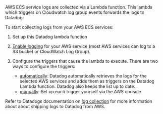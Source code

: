 
AWS ECS service logs are collected via a Lambda function. This lambda which triggers on Cloudwatch log group events 
forwards the logs to Datadog.

To start collecting logs from your AWS ECS services:

1. Set up this Datadog lambda function

2. [Enable logging](https://docs.datadoghq.com/integrations/amazon_web_services/?tab=allpermissions#enable-logging-for-your-aws-service) 
for your AWS service (most AWS services can log to a S3 bucket or CloudWatch Log Group).

3. Configure the triggers that cause the lambda to execute. There are two ways to configure the triggers:
    - [automatically](https://docs.datadoghq.com/integrations/amazon_web_services/?tab=allpermissions#automatically-setup-triggers): 
    Datadog automatically retrieves the logs for the selected AWS services and adds them as triggers on the Datadog Lambda function. Datadog also keeps the list up to date.
    - [manually](https://docs.datadoghq.com/integrations/amazon_web_services/?tab=allpermissions#manually-setup-triggers): 
    Set up each trigger yourself via the AWS console.
    
Refer to Datadogs documentation on [log collection](https://docs.datadoghq.com/integrations/amazon_web_services/?tab=allpermissions#log-collection) 
for more information about about shipping logs to Datadog from AWS.
